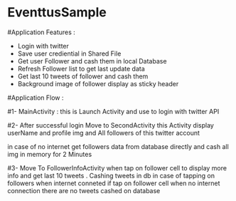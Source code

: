 # EventtusSample

#Application Features :
 
  - Login with twitter
  - Save user crediential in Shared File
  - Get user Follower and cash them in local Database
  - Refresh Follower list to get last update data
  - Get last 10 tweets of follower and cash them
  - Background image of follower display as sticky header

   
 #Application Flow :

#1- MainActivity : 
   this is Launch Activity and use to login
   with twitter API

#2- After successful login Move to SecondActivity
   this Activity display userName and profile img
   and All followers of this twitter account

  in case of no internet get followers data from database directly and cash all img in memory for
  2 Minutes

#3- Move To FollowerInfoActivity 
    when tap on follower cell to display more info  and get last 10 tweets .
    Cashing tweets in db in case of tapping on followers when internet conneted 
    if tap on follower cell when no internet connection there are no tweets cashed on database
